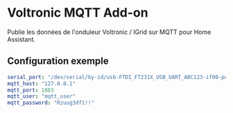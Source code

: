 # Voltronic MQTT Add-on

Publie les données de l'onduleur Voltronic / IGrid sur MQTT pour Home Assistant.

## Configuration exemple

```yaml
serial_port: "/dev/serial/by-id/usb-FTDI_FT231X_USB_UART_ABC123-if00-port0"
mqtt_host: "127.0.0.1"
mqtt_port: 1883
mqtt_user: "mqtt_user"
mqtt_password: "Rzuug3df1!!"
